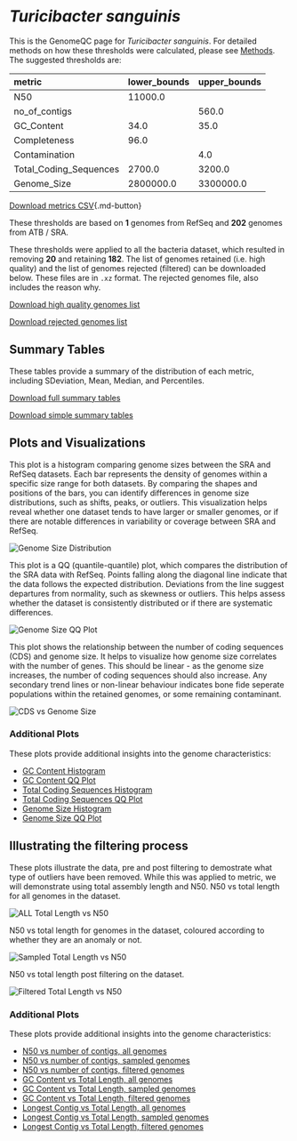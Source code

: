 # *Turicibacter sanguinis*

This is the GenomeQC page for *Turicibacter sanguinis*. For detailed methods on how these thresholds were calculated, please see [Methods](../../methods.md).
The suggested thresholds are: 

| metric                 | lower_bounds   | upper_bounds   |
|:-----------------------|:---------------|:---------------|
| N50                    | 11000.0        |                |
| no_of_contigs          |                | 560.0          |
| GC_Content             | 34.0           | 35.0           |
| Completeness           | 96.0           |                |
| Contamination          |                | 4.0            |
| Total_Coding_Sequences | 2700.0         | 3200.0         |
| Genome_Size            | 2800000.0      | 3300000.0      |

[Download metrics CSV](Turicibacter_sanguinis_metrics.csv){.md-button}


These thresholds are based on **1** genomes from RefSeq and **202** genomes from ATB / SRA.

These thresholds were applied to all the bacteria dataset, which resulted in removing **20** and retaining **182**.
The list of genomes retained (i.e. high quality) and the list of genomes rejected (filtered) can be downloaded below. These files are in `.xz` format. The rejected genomes file, also includes the reason why.

[Download high quality genomes list](Turicibacter_sanguinis_high_quality_genomes.csv.xz)


[Download rejected genomes list](Turicibacter_sanguinis_filtered_out_genomes.csv.xz)



## Summary Tables
These tables provide a summary of the distribution of each metric, including SDeviation, Mean, Median, and Percentiles.

[Download full summary tables](summary.csv)

[Download simple summary tables](selected_summary.csv)

## Plots and Visualizations

This plot is a histogram comparing genome sizes between the SRA and RefSeq datasets. Each bar represents the density of genomes within a specific size range for both datasets. By comparing the shapes and positions of the bars, you can identify differences in genome size distributions, such as shifts, peaks, or outliers. This visualization helps reveal whether one dataset tends to have larger or smaller genomes, or if there are notable differences in variability or coverage between SRA and RefSeq.

![Genome Size Distribution](Genome_Size_refseq_histogram_kde.png)

This plot is a QQ (quantile-quantile) plot, which compares the distribution of the SRA data with RefSeq. Points falling along the diagonal line indicate that the data follows the expected distribution. Deviations from the line suggest departures from normality, such as skewness or outliers. This helps assess whether the dataset is consistently distributed or if there are systematic differences.

![Genome Size QQ Plot](Genome_Size_refseq_qqplot.png)

This plot shows the relationship between the number of coding sequences (CDS) and genome size. It helps to visualize how genome size correlates with the number of genes. This should be linear - as the genome size increases, the number of coding sequences should also increase. Any secondary trend lines or non-linear behaviour indicates bone fide seperate populations within the retained genomes, or some remaining contaminant. 

![CDS vs Genome Size](Turicibacter_sanguinis_CDS_vs_Genome_Size.png)

### Additional Plots

These plots provide additional insights into the genome characteristics:

- [GC Content Histogram](GC_Content_refseq_histogram_kde.png)
- [GC Content QQ Plot](GC_Content_refseq_qqplot.png)
- [Total Coding Sequences Histogram](Total_Coding_Sequences_refseq_histogram_kde.png)
- [Total Coding Sequences QQ Plot](Total_Coding_Sequences_refseq_qqplot.png)
- [Genome Size Histogram](Genome_Size_refseq_histogram_kde.png)
- [Genome Size QQ Plot](Genome_Size_refseq_qqplot.png)
## Illustrating the filtering process
These plots illustrate the data, pre and post filtering to demostrate what type of outliers have been removed. While this was applied to metric, we will demonstrate using total assembly length and N50.
N50 vs total length for all genomes in the dataset.

![ALL Total Length vs N50](Turicibacter_sanguinis_all_total_length_N50.png)

N50 vs total length for genomes in the dataset, coloured according to whether they are an anomaly or not.

![Sampled Total Length vs N50](Turicibacter_sanguinis_sample_total_length_N50.png)

N50 vs total length post filtering on the dataset.

![Filtered Total Length vs N50](Turicibacter_sanguinis_filt_total_length_N50.png)

### Additional Plots

These plots provide additional insights into the genome characteristics:

- [N50 vs number of contigs, all genomes](Turicibacter_sanguinis_all_N50_number.png)
- [N50 vs number of contigs, sampled genomes](Turicibacter_sanguinis_sample_N50_number.png)
- [N50 vs number of contigs, filtered genomes](Turicibacter_sanguinis_filt_N50_number.png)
- [GC Content vs Total Length, all genomes](Turicibacter_sanguinis_all_total_length_GC_Content.png)
- [GC Content vs Total Length, sampled genomes](Turicibacter_sanguinis_sample_total_length_GC_Content.png)
- [GC Content vs Total Length, filtered genomes](Turicibacter_sanguinis_filt_total_length_GC_Content.png)
- [Longest Contig vs Total Length, all genomes](Turicibacter_sanguinis_all_total_length_longest.png)
- [Longest Contig vs Total Length, sampled genomes](Turicibacter_sanguinis_sample_total_length_longest.png)
- [Longest Contig vs Total Length, filtered genomes](Turicibacter_sanguinis_filt_total_length_longest.png)
